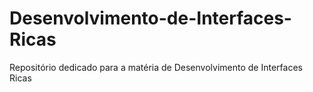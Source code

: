 # Desenvolvimento-de-Interfaces-Ricas
Repositório dedicado para a matéria de Desenvolvimento de Interfaces Ricas
